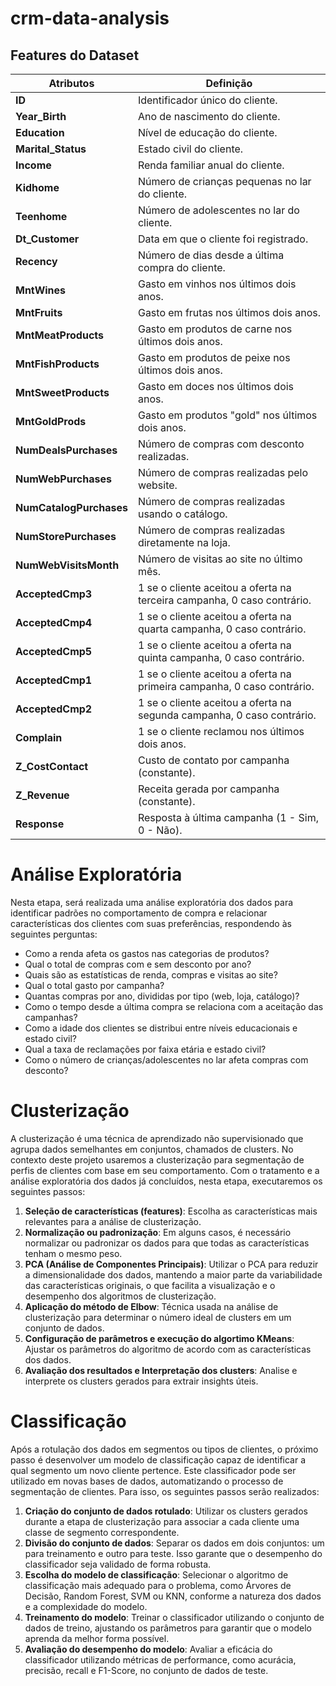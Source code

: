 # crm-data-analysis

## Features do Dataset

| Atributos                  | Definição                                                                                          |
|----------------------------|----------------------------------------------------------------------------------------------------|
| **ID**                      | Identificador único do cliente.                                                                    |
| **Year_Birth**              | Ano de nascimento do cliente.                                                                      |
| **Education**               | Nível de educação do cliente.                                                                     |
| **Marital_Status**          | Estado civil do cliente.                                                                           |
| **Income**                  | Renda familiar anual do cliente.                                                                   |
| **Kidhome**                 | Número de crianças pequenas no lar do cliente.                                                     |
| **Teenhome**                | Número de adolescentes no lar do cliente.                                                          |
| **Dt_Customer**             | Data em que o cliente foi registrado.                                                              |
| **Recency**                 | Número de dias desde a última compra do cliente.                                                   |
| **MntWines**                | Gasto em vinhos nos últimos dois anos.                                                             |
| **MntFruits**               | Gasto em frutas nos últimos dois anos.                                                            |
| **MntMeatProducts**         | Gasto em produtos de carne nos últimos dois anos.                                                  |
| **MntFishProducts**         | Gasto em produtos de peixe nos últimos dois anos.                                                  |
| **MntSweetProducts**        | Gasto em doces nos últimos dois anos.                                                              |
| **MntGoldProds**            | Gasto em produtos "gold" nos últimos dois anos.                                                    |
| **NumDealsPurchases**       | Número de compras com desconto realizadas.                                                        |
| **NumWebPurchases**         | Número de compras realizadas pelo website.                                                        |
| **NumCatalogPurchases**     | Número de compras realizadas usando o catálogo.                                                   |
| **NumStorePurchases**       | Número de compras realizadas diretamente na loja.                                                 |
| **NumWebVisitsMonth**       | Número de visitas ao site no último mês.                                                          |
| **AcceptedCmp3**            | 1 se o cliente aceitou a oferta na terceira campanha, 0 caso contrário.                           |
| **AcceptedCmp4**            | 1 se o cliente aceitou a oferta na quarta campanha, 0 caso contrário.                             |
| **AcceptedCmp5**            | 1 se o cliente aceitou a oferta na quinta campanha, 0 caso contrário.                             |
| **AcceptedCmp1**            | 1 se o cliente aceitou a oferta na primeira campanha, 0 caso contrário.                           |
| **AcceptedCmp2**            | 1 se o cliente aceitou a oferta na segunda campanha, 0 caso contrário.                            |
| **Complain**                | 1 se o cliente reclamou nos últimos dois anos.                                                    |
| **Z_CostContact**           | Custo de contato por campanha (constante).                                                         |
| **Z_Revenue**               | Receita gerada por campanha (constante).                                                           |
| **Response**                | Resposta à última campanha (1 - Sim, 0 - Não).                                                     |

# Análise Exploratória 

Nesta etapa, será realizada uma análise exploratória dos dados para identificar padrões no comportamento de compra e relacionar características dos clientes com suas preferências, respondendo às seguintes perguntas:

- Como a renda afeta os gastos nas categorias de produtos?
- Qual o total de compras com e sem desconto por ano?
- Quais são as estatísticas de renda, compras e visitas ao site?
- Qual o total gasto por campanha?
- Quantas compras por ano, divididas por tipo (web, loja, catálogo)?
- Como o tempo desde a última compra se relaciona com a aceitação das campanhas?
- Como a idade dos clientes se distribui entre níveis educacionais e estado civil?
- Qual a taxa de reclamações por faixa etária e estado civil?
- Como o número de crianças/adolescentes no lar afeta compras com desconto?

# Clusterização

A clusterização é uma técnica de aprendizado não supervisionado que agrupa dados semelhantes em conjuntos, chamados de clusters. No contexto deste projeto usaremos a clusterização para segmentação de perfis de clientes com base em seu comportamento.
Com o tratamento e a análise exploratória dos dados já concluídos, nesta etapa, executaremos os seguintes passos:

1. **Seleção de características (features)**: Escolha as características mais relevantes para a análise de clusterização.
2. **Normalização ou padronização**: Em alguns casos, é necessário normalizar ou padronizar os dados para que todas as características tenham o mesmo peso.
3. **PCA (Análise de Componentes Principais)**: Utilizar o PCA para reduzir a dimensionalidade dos dados, mantendo a maior parte da variabilidade das características originais, o que facilita a visualização e o desempenho dos algoritmos de clusterização.
4. **Aplicação do método de Elbow**: Técnica usada na análise de clusterização para determinar o número ideal de clusters em um conjunto de dados.
5. **Configuração de parâmetros e execução do algortimo KMeans**: Ajustar os parâmetros do algoritmo de acordo com as características dos dados.
6. **Avaliação dos resultados e Interpretação dos clusters**: Analise e interprete os clusters gerados para extrair insights úteis.


# Classificação

Após a rotulação dos dados em segmentos ou tipos de clientes, o próximo passo é desenvolver um modelo de classificação capaz de identificar a qual segmento um novo cliente pertence. Este classificador pode ser utilizado em novas bases de dados, automatizando o processo de segmentação de clientes. Para isso, os seguintes passos serão realizados:

1. **Criação do conjunto de dados rotulado**: Utilizar os clusters gerados durante a etapa de clusterização para associar a cada cliente uma classe de segmento correspondente.
2. **Divisão do conjunto de dados**: Separar os dados em dois conjuntos: um para treinamento e outro para teste. Isso garante que o desempenho do classificador seja validado de forma robusta.
3. **Escolha do modelo de classificação**: Selecionar o algoritmo de classificação mais adequado para o problema, como Árvores de Decisão, Random Forest, SVM ou KNN, conforme a natureza dos dados e a complexidade do modelo.
4. **Treinamento do modelo**: Treinar o classificador utilizando o conjunto de dados de treino, ajustando os parâmetros para garantir que o modelo aprenda da melhor forma possível.
5. **Avaliação do desempenho do modelo**: Avaliar a eficácia do classificador utilizando métricas de performance, como acurácia, precisão, recall e F1-Score, no conjunto de dados de teste.





